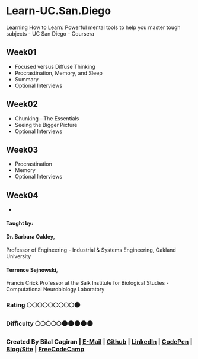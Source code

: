 # Learn-UC.San.Diego
Learning How to Learn: Powerful mental tools to help you master tough subjects - UC San Diego - Coursera

## Week01
* Focused versus Diffuse Thinking
* Procrastination, Memory, and Sleep
* Summary 
* Optional Interviews

## Week02
* Chunking—The Essentials
* Seeing the Bigger Picture
* Optional Interviews

## Week03
* Procrastination
* Memory
* Optional Interviews

## Week04
* 

#### Taught by: 

#### Dr. Barbara Oakley, 
 Professor of Engineering - Industrial & Systems Engineering, Oakland University
#### Terrence Sejnowski, 
 Francis Crick Professor at the Salk Institute for Biological Studies - Computational Neurobiology Laboratory

### Rating :full_moon::full_moon::full_moon::full_moon::full_moon::full_moon::full_moon::full_moon::full_moon::new_moon:
### Difficulty :full_moon::full_moon::full_moon::full_moon::full_moon::new_moon::new_moon::new_moon::new_moon::new_moon:

### Created By Bilal Cagiran | [E-Mail](mailto:bcagiran@hotmail.com) | [Github](https://github.com/extwiii/) | [LinkedIn](https://linkedin.com/in/bilalcagiran) | [CodePen](http://codepen.io/extwiii/) | [Blog/Site](http://bilalcagiran.com) | [FreeCodeCamp](https://www.freecodecamp.com/extwiii) 
